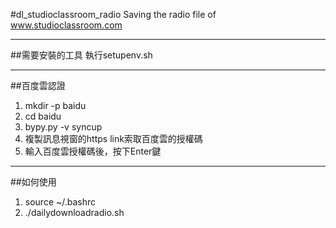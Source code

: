 #dl_studioclassroom_radio
Saving the radio file of www.studioclassroom.com

***

##需要安裝的工具
執行setupenv.sh

***

##百度雲認證
1. mkdir -p baidu
2. cd baidu
3. bypy.py -v syncup
4. 複製訊息視窗的https link索取百度雲的授權碼
5. 輸入百度雲授權碼後，按下Enter鍵

***

##如何使用
1. source ~/.bashrc 
2. ./dailydownloadradio.sh
